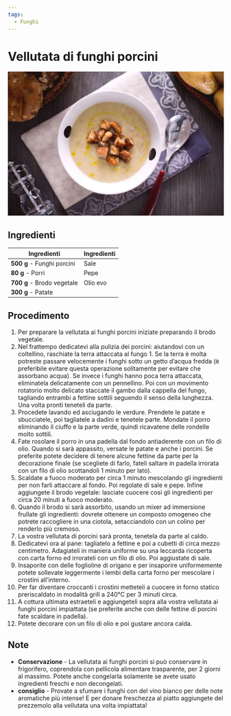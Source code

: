 ```yaml
---
tags:
  - Funghi
---
```

# Vellutata di funghi porcini

![](../../img/Vellutata-ai-funghi-porcini.webp)

## Ingredienti

| Ingredienti                  | Ingredienti             |
| ---------------------------- | ----------------------- |
| **500 g** - Funghi porcini | Sale |
| **80 g** - Porri | Pepe |
| **700 g** - Brodo vegetale | Olio evo |
| **300 g** - Patate | |

## Procedimento

1. Per preparare la vellutata ai funghi porcini iniziate preparando il brodo vegetale. 
2. Nel frattempo dedicatevi alla pulizia dei porcini: aiutandovi con un coltellino, raschiate la terra attaccata al fungo 1. Se la terra è molta potreste passare velocemente i funghi sotto un getto d’acqua fredda (è preferibile evitare questa operazione solitamente per evitare che assorbano acqua). Se invece i funghi hanno poca terra attaccata, eliminatela delicatamente con un pennellino. Poi con un movimento rotatorio molto delicato staccate il gambo dalla cappella del fungo, tagliando entrambi a fettine sottili seguendo il senso della lunghezza. Una volta pronti teneteli da parte.
3. Procedete lavando ed asciugando le verdure. Prendete le patate e sbucciatele, poi tagliatele a dadini e tenetele parte. Mondate il porro eliminando il ciuffo e la parte verde, quindi ricavatene delle rondelle molto sottili.
4. Fate rosolare il porro in una padella dal fondo antiaderente con un filo di olio. Quando si sarà appassito, versate le patate e anche i porcini. Se preferite potete decidere di tenere alcune fettine da parte per la decorazione finale (se scegliete di farlo, fateli saltare in padella irrorata con un filo di olio scottandoli 1 minuto per lato).
5. Scaldate a fuoco moderato per circa 1 minuto mescolando gli ingredienti per non farli attaccare al fondo. Poi regolate di sale e pepe. Infine aggiungete il brodo vegetale: lasciate cuocere così gli ingredienti per circa 20 minuti a fuoco moderato.
6. Quando il brodo si sarà assorbito, usando un mixer ad immersione frullate gli ingredienti: dovrete ottenere un composto omogeneo che potrete raccogliere in una ciotola, setacciandolo con un colino per renderlo più cremoso.
7. La vostra vellutata di porcini sarà pronta, tenetela da parte al caldo. 
8. Dedicatevi ora al pane: tagliatelo a fettine e poi a cubetti di circa mezzo centimetro. Adagiateli in maniera uniforme su una leccarda ricoperta con carta forno ed irrorateli con un filo di olio. Poi aggiustate di sale.
9. Insaporite con delle foglioline di origano e per insaporire uniformemente potete sollevate leggermente i lembi della carta forno per mescolare i crostini all’interno. 
10. Per far diventare croccanti i crostini metteteli a cuocere in forno statico preriscaldato in modalità grill a 240°C per 3 minuti circa. 
11. A cottura ultimata estraeteli e aggiungeteli sopra alla vostra vellutata ai funghi porcini impiattata (se preferite anche con delle fettine di porcini fate scaldare in padella). 
12. Potete decorare con un filo di olio e poi gustare ancora calda. 

## Note

- **Conservazione** - La vellutata ai funghi porcini si può conservare in frigorifero, coprendola con pellicola alimentare trasparente, per 2 giorni al massimo. Potete anche congelarla solamente se avete usato ingredienti freschi e non decongelati.
- **consiglio** - Provate a sfumare i funghi con del vino bianco per delle note aromatiche più intense! E per donare freschezza al piatto aggiungete del prezzemolo alla vellutata una volta impiattata!
